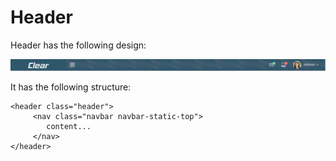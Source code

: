 # Header

Header has the following design:

![](../.gitbook/assets/clear1.png)

It has the following structure:

```text
<header class="header">
     <nav class="navbar navbar-static-top">
        content...
     </nav>
</header>
```

